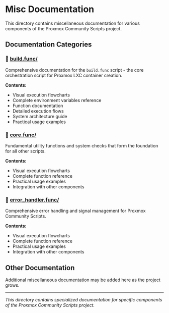 # Misc Documentation

This directory contains miscellaneous documentation for various components of the Proxmox Community Scripts project.

## Documentation Categories

### 📁 [build.func/](./build.func/)
Comprehensive documentation for the `build.func` script - the core orchestration script for Proxmox LXC container creation.

**Contents:**
- Visual execution flowcharts
- Complete environment variables reference
- Function documentation
- Detailed execution flows
- System architecture guide
- Practical usage examples

### 📁 [core.func/](./core.func/)
Fundamental utility functions and system checks that form the foundation for all other scripts.

**Contents:**
- Visual execution flowcharts
- Complete function reference
- Practical usage examples
- Integration with other components

### 📁 [error_handler.func/](./error_handler.func/)
Comprehensive error handling and signal management for Proxmox Community Scripts.

**Contents:**
- Visual execution flowcharts
- Complete function reference
- Practical usage examples
- Integration with other components

## Other Documentation

Additional miscellaneous documentation may be added here as the project grows.

---

*This directory contains specialized documentation for specific components of the Proxmox Community Scripts project.*
